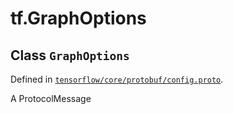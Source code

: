 <div itemscope itemtype="http://developers.google.com/ReferenceObject">
<meta itemprop="name" content="tf.GraphOptions" />
</div>

# tf.GraphOptions

## Class `GraphOptions`





Defined in [`tensorflow/core/protobuf/config.proto`](https://www.tensorflow.org/code/tensorflow/core/protobuf/config.proto).

A ProtocolMessage

